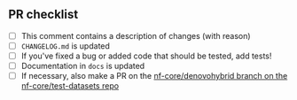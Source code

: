 <!--
# nf-core/denovohybrid pull request

Many thanks for contributing to nf-core/denovohybrid!

Please fill in the appropriate checklist below (delete whatever is not relevant).
These are the most common things requested on pull requests (PRs).

Remember that PRs should be made against the dev branch, unless you're preparing a pipeline release.

Learn more about contributing: [CONTRIBUTING.md](https://github.com/nf-core/denovohybrid/tree/master/.github/CONTRIBUTING.md)
-->

## PR checklist

- [ ] This comment contains a description of changes (with reason)
- [ ] `CHANGELOG.md` is updated
- [ ] If you've fixed a bug or added code that should be tested, add tests!
- [ ] Documentation in `docs` is updated
- [ ] If necessary, also make a PR on the [nf-core/denovohybrid branch on the nf-core/test-datasets repo](https://github.com/nf-core/test-datasets/pull/new/nf-core/denovohybrid)
